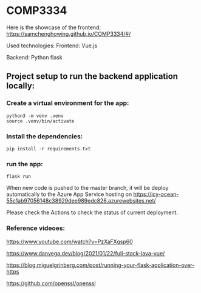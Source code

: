 # COMP3334

Here is the showcase of the frontend:
<https://samchenghowing.github.io/COMP3334/#/>

Used technologies:
Frontend: Vue.js

Backend: Python flask

## Project setup to run the backend application locally:

### Create a virtual environment for the app:
```
python3 -m venv .venv
source .venv/bin/activate
```

### Install the dependencies:
```
pip install -r requirements.txt
```

### run the app:
```
flask run
```

When new code is pushed to the master branch, it will be deploy automatically to the Azure App Service hosting on <https://icy-ocean-55c1ab97056148c38929dee989edc826.azurewebsites.net/>

Please check the Actions to check the status of current deployment.

### Reference videoes:

<https://www.youtube.com/watch?v=PzXaFXgsp60>

<https://www.danvega.dev/blog/2021/01/22/full-stack-java-vue/>

<https://blog.miguelgrinberg.com/post/running-your-flask-application-over-https>

<https://github.com/openssl/openssl>
